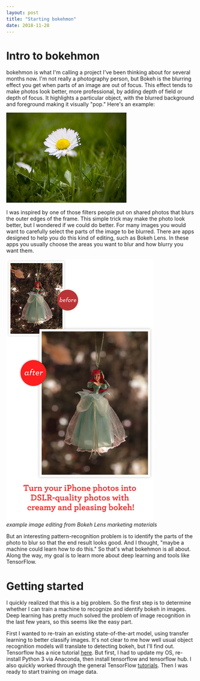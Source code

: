 ```yaml
---
layout: post
title: "Starting bokehmon"
date: 2018-11-28
---
```


# Intro to bokehmon  

bokehmon is what I'm calling a project I've been thinking about for several months now.  I'm not really a photography person, but Bokeh is the blurring effect you get when parts of an image are out of focus.  This effect tends to make photos look better, more professional, by adding depth of field or depth of focus.  It highlights a particular object, with the blurred background and foreground making it visually "pop."  Here's an example:

![Flower](/images/daisy1.jpg)

I was inspired by one of those filters people put on shared photos that blurs the outer edges of the frame.  This simple trick may make the photo look better, but I wondered if we could do better.  For many images you would want to carefully select the parts of the image to be blurred.  There are apps designed to help you do this kind of editing, such as Bokeh Lens.  In these apps you usually choose the areas you want to blur and how blurry you want them.

![BokehLens](/images/BokehLens_example.jpg)  
*example image editing from Bokeh Lens marketing materials*

But an interesting pattern-recognition problem is to identify the parts of the photo to blur so that the end result looks good.  And I thought, "maybe a machine could learn how to do this."  So that's what bokehmon is all about.  Along the way, my goal is to learn more about deep learning and tools like TensorFlow.

# Getting started

I quickly realized that this is a big problem.  So the first step is to determine whether I can train a machine to recognize and identify bokeh in images.  Deep learning has pretty much solved the problem of image recognition in the last few years, so this seems like the easy part.

First I wanted to re-train an existing state-of-the-art model, using transfer learning to better classify images. It's not clear to me how well usual object recognition models will translate to detecting bokeh, but I'll find out.  Tensorflow has a nice tutorial [here](https://www.tensorflow.org/hub/tutorials/image_retraining).  But first, I had to update my OS, re-install Python 3 via Anaconda, then install tensorflow and tensorflow hub.  I also quickly worked through the general TensorFlow [tutorials](https://www.tensorflow.org/tutorials/).  Then I was ready to start training on image data.

